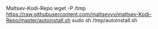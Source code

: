 Maltsev-Kodi-Repo
wget -P /tmp https://raw.githubusercontent.com/maltsevvv/maltsev-Kodi-Repo/master/autoinstall.sh
sudo sh /tmp/autoinstall.sh
